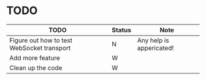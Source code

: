 # TODO

| TODO                                       | Status | Note                     |
| ------------------------------------------ | ------ | ------------------------ |
| Figure out how to test WebSocket transport | N      | Any help is appericated! |
| Add more feature                           | W      |                          |
| Clean up the code                          | W      |                          |
